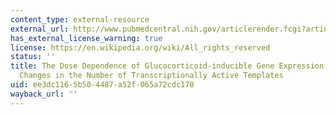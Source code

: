 ```yaml
---
content_type: external-resource
external_url: http://www.pubmedcentral.nih.gov/articlerender.fcgi?artid=551995
has_external_license_warning: true
license: https://en.wikipedia.org/wiki/All_rights_reserved
status: ''
title: The Dose Dependence of Glucocorticoid-inducible Gene Expression Results from
  Changes in the Number of Transcriptionally Active Templates
uid: ee3dc116-5b50-4487-a52f-065a72cdc170
wayback_url: ''
---
```

